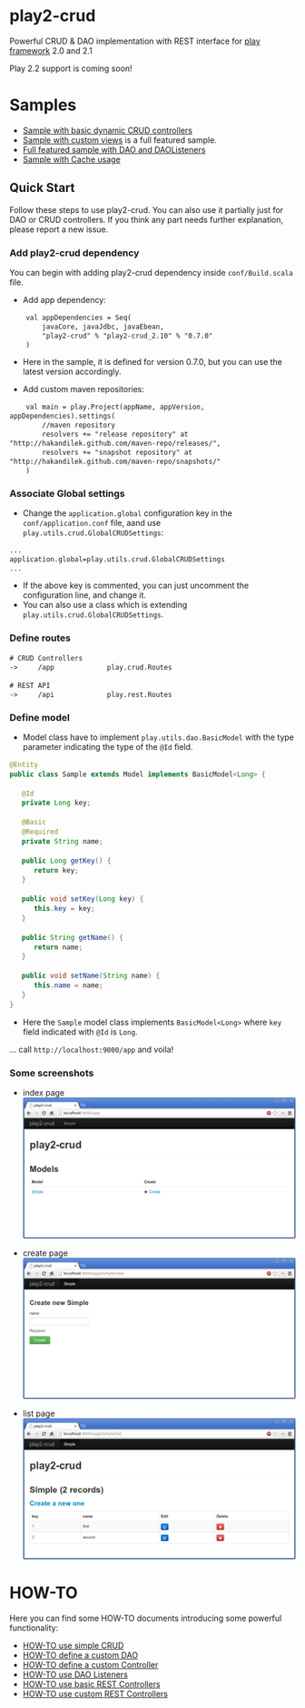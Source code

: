 play2-crud
==========

Powerful CRUD &amp; DAO implementation with REST interface for [play framework](http://github.com/playframework/play) 2.0 and 2.1

Play 2.2 support is coming soon!

# Samples
   
   * [Sample with basic dynamic CRUD controllers](https://github.com/hakandilek/play2-crud/tree/master/samples/play2-crud-simple)
   * [Sample with custom views](https://github.com/hakandilek/play2-crud/tree/master/samples/play2-crud-customView) is a full featured sample.
   * [Full featured sample with DAO and DAOListeners](https://github.com/hakandilek/play2-crud/tree/master/samples/play2-crud-sample)
   * [Sample with Cache usage](https://github.com/hakandilek/play2-crud/tree/master/samples/play2-cache-sample)
 
## Quick Start

Follow these steps to use play2-crud. You can also use it partially just for DAO or CRUD controllers. If you think any part needs further explanation, please report a new issue.

### Add play2-crud dependency

You can begin with adding play2-crud dependency inside `conf/Build.scala` file.

 * Add app dependency:

```
    val appDependencies = Seq(
        javaCore, javaJdbc, javaEbean,
        "play2-crud" % "play2-crud_2.10" % "0.7.0"
    )

```

 * Here in the sample, it is defined for version 0.7.0, but you can use the latest version accordingly.

 * Add custom maven repositories:

```
    val main = play.Project(appName, appVersion, appDependencies).settings(
        //maven repository
        resolvers += "release repository" at  "http://hakandilek.github.com/maven-repo/releases/",
        resolvers += "snapshot repository" at "http://hakandilek.github.com/maven-repo/snapshots/"
    )

```

### Associate Global settings

 * Change the `application.global` configuration key in the `conf/application.conf` file, aand use `play.utils.crud.GlobalCRUDSettings`:

```
...
application.global=play.utils.crud.GlobalCRUDSettings
...

```

 * If the above key is commented, you can just uncomment the configuration line, and change it.
 * You can also use a class which is extending `play.utils.crud.GlobalCRUDSettings`.

### Define routes

```
# CRUD Controllers
->     /app             play.crud.Routes

# REST API
->     /api             play.rest.Routes

```


### Define model

 * Model class have to implement `play.utils.dao.BasicModel` with the type parameter indicating the type of the `@Id` field.

```java
@Entity
public class Sample extends Model implements BasicModel<Long> {

   @Id
   private Long key;

   @Basic
   @Required
   private String name;

   public Long getKey() {
      return key;
   }

   public void setKey(Long key) {
      this.key = key;
   }

   public String getName() {
      return name;
   }

   public void setName(String name) {
      this.name = name;
   }
}
```

 * Here the `Sample` model class implements `BasicModel<Long>` where `key` field indicated with `@Id` is `Long`.

... call `http://localhost:9000/app` and voila!

### Some screenshots

 * index page
   ![crud-index page](/screenshot/index.png)

 * create page
   ![create page](/screenshot/create.png)

 * list page
   ![list page](/screenshot/list.png)
   
# HOW-TO

 Here you can find some HOW-TO documents introducing some powerful functionality:
  * [HOW-TO use simple CRUD](docs/simple-crud.md)
  * [HOW-TO define a custom DAO](docs/custom-dao.md)
  * [HOW-TO define a custom Controller](docs/custom-controller.md)
  * [HOW-TO use DAO Listeners](docs/dao-listeners.md)
  * [HOW-TO use basic REST Controllers](docs/rest-controllers.md)
  * [HOW-TO use custom REST Controllers](docs/custom-rest-controllers.md)

